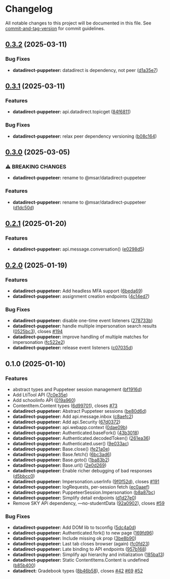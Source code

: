 # Changelog

All notable changes to this project will be documented in this file. See [commit-and-tag-version](https://github.com/absolute-version/commit-and-tag-version) for commit guidelines.

## [0.3.2](https://github.com/groton-school/myschoolapp-reporting/compare/datadirect-puppeteer/0.3.1...datadirect-puppeteer/0.3.2) (2025-03-11)

### Bug Fixes

- **datadirect-puppeteer:** datadirect is dependency, not peer ([d1a35e7](https://github.com/groton-school/myschoolapp-reporting/commit/d1a35e7db20b6ba189ff865f554f879bc9e2e4e8))

## [0.3.1](https://github.com/groton-school/myschoolapp-reporting/compare/datadirect-puppeteer/0.3.0...datadirect-puppeteer/0.3.1) (2025-03-11)

### Features

- **datadirect-puppeteer:** api.datadirect.topicget ([84f6811](https://github.com/groton-school/myschoolapp-reporting/commit/84f681126921b2cf6d46ce510820a2f12ddad7f8))

### Bug Fixes

- **datadirect-puppeteer:** relax peer dependency versioning ([b08c164](https://github.com/groton-school/myschoolapp-reporting/commit/b08c16413e25da5ba2194734c89534945d8154cc))

## [0.3.0](https://github.com/battis/myschoolapp-reporting/compare/datadirect-puppeteer/0.2.1...datadirect-puppeteer/0.3.0) (2025-03-05)

### ⚠ BREAKING CHANGES

- **datadirect-puppeteer:** rename to @msar/datadirect-puppeteer

### Features

- **datadirect-puppeteer:** rename to @msar/datadirect-puppeteer ([d1dc50d](https://github.com/battis/myschoolapp-reporting/commit/d1dc50d8873977ffc76fe25f34279ad804b9c6fe))

## [0.2.1](https://github.com/battis/myschoolapp-reporting/compare/datadirect-puppeteer/0.2.0...datadirect-puppeteer/0.2.1) (2025-01-20)

### Features

- **datadirect-puppeteer:** api.message.conversation() ([e0298d5](https://github.com/battis/myschoolapp-reporting/commit/e0298d565416645207a57c0d0132ae4200a43d6c))

## [0.2.0](https://github.com/battis/myschoolapp-reporting/compare/datadirect-puppeteer/0.1.0...datadirect-puppeteer/0.2.0) (2025-01-19)

### Features

- **datadirect-puppeteer:** Add headless MFA support ([6beda69](https://github.com/battis/myschoolapp-reporting/commit/6beda699ce7763c643a7713f6f00c1f561523bf0))
- **datadirect-puppeteer:** assignment creation endpoints ([4c14ed7](https://github.com/battis/myschoolapp-reporting/commit/4c14ed70b081293bd5760f9a23fe44af64f200b9))

### Bug Fixes

- **datadirect-puppeteer:** disable one-time event listeners ([278733b](https://github.com/battis/myschoolapp-reporting/commit/278733b33a13a708aff4c6f6cee8c2cef7aa8783))
- **datadirect-puppeteer:** handle multiple impersonation search results ([0525bc3](https://github.com/battis/myschoolapp-reporting/commit/0525bc342db499b9f26536e894742b58727aa710)), closes [#194](https://github.com/battis/myschoolapp-reporting/issues/194)
- **datadirect-puppeteer:** improve handling of multiple matches for impersonation ([fc522e2](https://github.com/battis/myschoolapp-reporting/commit/fc522e2c24e5036d7edb0eb254a54e849556b68b))
- **datadirect-puppeteer:** release event listeners ([c07035d](https://github.com/battis/myschoolapp-reporting/commit/c07035ddf533df8c87a503c266f3ab89685ba7a9))

## 0.1.0 (2025-01-10)

### Features

- abstract types and Puppeteer session management ([bf1916d](https://github.com/battis/myschoolapp-reporting/commit/bf1916d2b6f8460d430e3caf0341f2810240ae23))
- Add LtiTool API ([7c0e35e](https://github.com/battis/myschoolapp-reporting/commit/7c0e35e1254805098117a531ebc035fad243304d))
- Add schoolinfo API ([019a960](https://github.com/battis/myschoolapp-reporting/commit/019a960848300f66afbf69fb2a6e18c31b65cfb4))
- ContentItem.Content types ([6d99701](https://github.com/battis/myschoolapp-reporting/commit/6d99701dbe30cb93d0a481c3da3f19e1b7b7383f)), closes [#73](https://github.com/battis/myschoolapp-reporting/issues/73)
- **datadirect-puppeteer:** Abstract Puppeteer sessions ([be80d6d](https://github.com/battis/myschoolapp-reporting/commit/be80d6dd0319b14b285887e8f6091e835d25410b))
- **datadirect-puppeteer:** Add api.message.inbox ([c8aefc2](https://github.com/battis/myschoolapp-reporting/commit/c8aefc2a7c3d9525fd8936c1c90aea32e26293f3))
- **datadirect-puppeteer:** Add api.Security ([67d0372](https://github.com/battis/myschoolapp-reporting/commit/67d037291536a622f74cf733e53f61eda7262a67))
- **datadirect-puppeteer:** api.webapp.context ([0dae09b](https://github.com/battis/myschoolapp-reporting/commit/0dae09bf98a3a5ba9250acc4d3ee099af94c0a1a))
- **datadirect-puppeteer:** Authenticated.baseFork() ([43b3018](https://github.com/battis/myschoolapp-reporting/commit/43b3018f9cbdf7691f01b01483257cb0163211c1))
- **datadirect-puppeteer:** Authenticated.decodedToken() ([261ea36](https://github.com/battis/myschoolapp-reporting/commit/261ea36ee27fedf0b24d86101f8a5e7fda15d5cd))
- **datadirect-puppeteer:** Authenticated.user() ([9e033ac](https://github.com/battis/myschoolapp-reporting/commit/9e033acff75d873c005a554ef4d87fa8795815a8))
- **datadirect-puppeteer:** Base.close() ([fe21a0e](https://github.com/battis/myschoolapp-reporting/commit/fe21a0e1d566c5289ceb25226dcc9ea0602564c3))
- **datadirect-puppeteer:** Base.fetch() ([6bc3ad6](https://github.com/battis/myschoolapp-reporting/commit/6bc3ad6addd033224c246f00ce5f040f025b6736))
- **datadirect-puppeteer:** Base.goto() ([1ba83b2](https://github.com/battis/myschoolapp-reporting/commit/1ba83b2b8da20d65245f123953e40dfd274f76e3))
- **datadirect-puppeteer:** Base.url() ([2e0d269](https://github.com/battis/myschoolapp-reporting/commit/2e0d269aa08846968694b6297abdaa3b4cd5a764))
- **datadirect-puppeteer:** Enable richer debugging of bad responses ([d5bbcc0](https://github.com/battis/myschoolapp-reporting/commit/d5bbcc04687123bd0d302eae798d0dae05504e01))
- **datadirect-puppeteer:** Impersonation.userInfo ([9f0f52d](https://github.com/battis/myschoolapp-reporting/commit/9f0f52d9c5b4f76644ccc3174be9e960f4458543)), closes [#191](https://github.com/battis/myschoolapp-reporting/issues/191)
- **datadirect-puppeteer:** logRequests, per-session fetch ([ec0aaef](https://github.com/battis/myschoolapp-reporting/commit/ec0aaefd65823bcd9652f2c69ae0f38687a54e51))
- **datadirect-puppeteer:** PuppeteerSession.Impersonation ([b8a87bc](https://github.com/battis/myschoolapp-reporting/commit/b8a87bc0be6afbad815f0050bf177c5c25765ebe))
- **datadirect-puppeteer:** Simplify detail endpoints ([d1d27e0](https://github.com/battis/myschoolapp-reporting/commit/d1d27e022324beb14308792b736a047757196c81))
- Remove SKY APi dependency, —no-studentData ([92a0902](https://github.com/battis/myschoolapp-reporting/commit/92a0902fd038bfcef5563b6b238c69728ba32b45)), closes [#59](https://github.com/battis/myschoolapp-reporting/issues/59)

### Bug Fixes

- **datadirect-puppeteer:** Add DOM lib to tsconfig ([5dc4a0d](https://github.com/battis/myschoolapp-reporting/commit/5dc4a0dccc185c641c3e39e3b13115bf156d1904))
- **datadirect-puppeteer:** Authenticated.fork() to new page ([169fd96](https://github.com/battis/myschoolapp-reporting/commit/169fd96bddb8a8ff7799f15fdb9835ca8191119c))
- **datadirect-puppeteer:** Include missing ok prop ([3be8b90](https://github.com/battis/myschoolapp-reporting/commit/3be8b903dfdfdd9978ee708c7af07dfcd93708c8))
- **datadirect-puppeteer:** Last tab closes browser (again) ([fc0fd23](https://github.com/battis/myschoolapp-reporting/commit/fc0fd23d4fbfaa483a75116356e1097dbeb1cc68))
- **datadirect-puppeteer:** Late binding to API endpoints ([957b168](https://github.com/battis/myschoolapp-reporting/commit/957b168b25ec8f34b64b1ef5a09b97f5d9e2c464))
- **datadirect-puppeteer:** Simplify api hierarchy and initialization ([185ba13](https://github.com/battis/myschoolapp-reporting/commit/185ba13e43d2cec84a373050401308f9463c703c))
- **datadirect-puppeteer:** Static ContentItems.Content is undefined ([b85b400](https://github.com/battis/myschoolapp-reporting/commit/b85b40005bb0f3ba2586f104a8bfc54714784bd1))
- **datadirect:** Gradebook types ([8b46b58](https://github.com/battis/myschoolapp-reporting/commit/8b46b58a34d8d8de853aeb4d886f5d581ddc6c1e)), closes [#42](https://github.com/battis/myschoolapp-reporting/issues/42) [#69](https://github.com/battis/myschoolapp-reporting/issues/69) [#52](https://github.com/battis/myschoolapp-reporting/issues/52)
